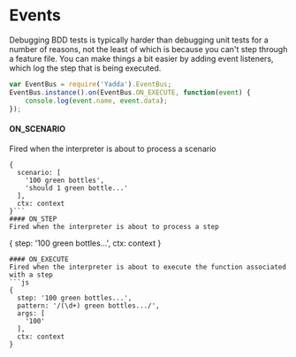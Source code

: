 # Events
Debugging BDD tests is typically harder than debugging unit tests for a number of reasons, not the least of which is because you can't step through a feature file. You can make things a bit easier by adding event listeners, which log the step that is being executed.

```js
var EventBus = require('Yadda').EventBus;
EventBus.instance().on(EventBus.ON_EXECUTE, function(event) {
    console.log(event.name, event.data);
});

```
#### ON_SCENARIO
Fired when the interpreter is about to process a scenario
```
{
  scenario: [
    '100 green bottles',
    'should 1 green bottle...'
  ],
  ctx: context
}```
#### ON_STEP
Fired when the interpreter is about to process a step
```
{
  step: '100 green bottles...',
  ctx: context
}
```
#### ON_EXECUTE
Fired when the interpreter is about to execute the function associated with a step
```js
{
  step: '100 green bottles...',
  pattern: '/(\d+) green bottles.../',
  args: [
    '100'
  ],
  ctx: context
}
```